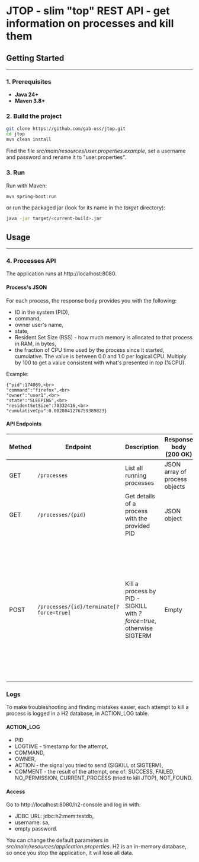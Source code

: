 # **JTOP - slim "top" REST API - get information on processes and kill them**

## Getting Started

---

### 1. Prerequisites
- **Java 24+** 
- **Maven 3.8+**

### 2. Build the project
```bash
git clone https://github.com/gab-oss/jtop.git
cd jtop
mvn clean install
```
Find the file _src/main/resources/user.properties.example_, set a username and password and rename it to "user.properties".

### 3. Run
Run with Maven:
```bash
mvn spring-boot:run
```
or run the packaged jar (look for its name in the _target_ directory):
```bash
java -jar target/<current-build>.jar
```

## Usage

---

### 4.  Processes API
The application runs at http://localhost:8080.

#### Process's JSON

For each process, the response body provides you with the following:
- ID in the system (PID),
- command,
- owner user's name,
- state, 
- Resident Set Size (RSS) - how much memory is allocated to that process in RAM, in bytes,
- the fraction of CPU time used by the process since it started, cumulative. The value is between 0.0 and 1.0 per logical CPU. Multiply by 100 to get a value consistent with what's presented in _top_ (%CPU).

Example:
```
{"pid":174069,<br>
"command":"firefox",<br>
"owner":"user1",<br>
"state":"SLEEPING",<br>
"residentSetSize":70332416,<br>
"cumulativeCpu":0.0028041276759389823}
```
#### API Endpoints

| Method | Endpoint | Description | Response body (200 OK) | Expected errors | Example call |
|--|--|--|--|--|--|
| GET    | `/processes`| List all running processes | JSON array of process objects || curl --user user:password http://localhost:8080/processes | 
| GET    | `/processes/{pid}`| Get details of a process with the provided PID | JSON object | 404 - Not Found - no running process with this PID | curl --user user:password http://localhost:8080/processes/165895 | 
| POST   | `/processes/{id}/terminate[?force=true]` | Kill a process by PID - SIGKILL with _?force=true_, otherwise SIGTERM | Empty | 404 - Not Found - no running process with this PID <br> <br> 403 - Forbidden - no permission to kill this process <br> <br> 409 - Conflict - process couldn't be killed | curl --user user:password http://localhost:8080/processes/165895/terminate |

### Logs
To make troubleshooting and finding mistakes easier, each attempt to kill a process is logged in a H2 database, in ACTION_LOG table.

#### ACTION_LOG
- PID 
- LOGTIME - timestamp for the attempt,
- COMMAND,
- OWNER,
- ACTION - the signal you tried to send (SIGKILL ot SIGTERM),
- COMMENT - the result of the attempt, one of: SUCCESS, FAILED, NO_PERMISSION, CURRENT_PROCESS (tried to kill JTOP), NOT_FOUND.

#### Access
Go to http://localhost:8080/h2-console and log in with:
- JDBC URL: jdbc:h2:mem:testdb,
- username: sa,
- empty password.

You can change the default parameters in _src/main/resources/application.properties_.
H2 is an in-memory database, so once you stop the application, it will lose all data.
